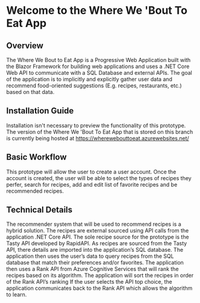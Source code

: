 # Welcome to the Where We 'Bout To Eat App

## Overview
The Where We Bout to Eat App is a Progressive Web Application built with the Blazor Framework for building web applications and uses a .NET Core Web API to communicate with a SQL Database and external APIs. The goal of the application is to implicitly and explicitly gather user data and recommend food-oriented suggestions (E.g. recipes, restaurants, etc.) based on that data.

## Installation Guide
Installation isn't necessary to preview the functionality of this prototype. The version of the Where We 'Bout To Eat App that is stored on this branch is currently being hosted at https://wherewebouttoeat.azurewebsites.net/ 

## Basic Workflow
This prototype will allow the user to create a user account. Once the account is created, the user will be able to select the types of recipes they perfer, search for recipes, add and edit list of favorite recipes and be recommended recipes.

## Technical Details
The recommender system that will be used to recommend recipes is a hybrid solution. The recipes are external sourced using API calls from the application .NET Core API. The sole recipe source for the prototype is the Tasty API developed by RapidAPI. As recipes are sourced from the Tasty API, there details are imported into the application’s SQL database. The application then uses the user’s data to query recipes from the SQL database that match their preferences and/or favorites. The application then uses a Rank API from Azure Cognitive Services that will rank the recipes based on its algorithm. The application will sort the recipes in order of the Rank API’s ranking If the user selects the API top choice, the application communicates back to the Rank API which allows the algorithm to learn. 
